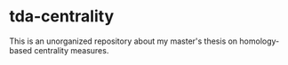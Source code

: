 # tda-centrality
This is an unorganized repository about my master's thesis on homology-based centrality measures.
